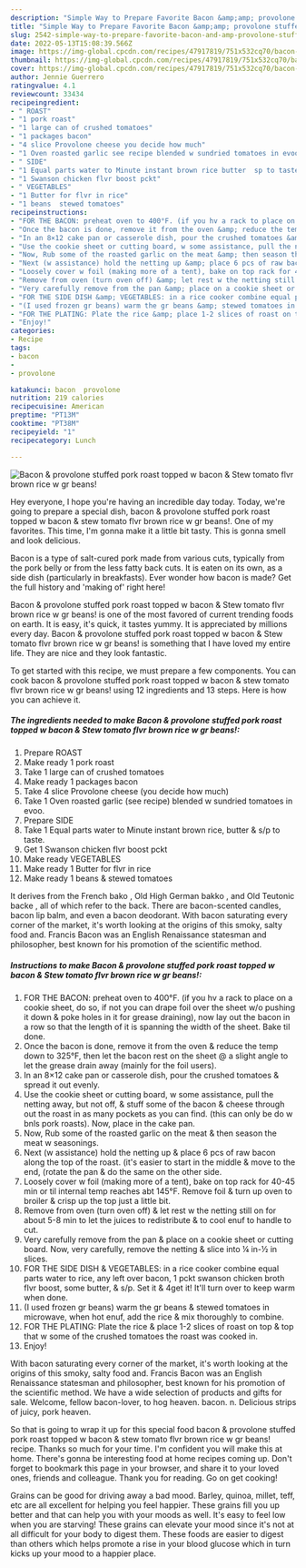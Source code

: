 ```yaml
---
description: "Simple Way to Prepare Favorite Bacon &amp;amp; provolone stuffed pork roast topped w bacon &amp;amp; Stew tomato flvr brown rice w gr beans!"
title: "Simple Way to Prepare Favorite Bacon &amp;amp; provolone stuffed pork roast topped w bacon &amp;amp; Stew tomato flvr brown rice w gr beans!"
slug: 2542-simple-way-to-prepare-favorite-bacon-and-amp-provolone-stuffed-pork-roast-topped-w-bacon-and-amp-stew-tomato-flvr-brown-rice-w-gr-beans
date: 2022-05-13T15:08:39.566Z
image: https://img-global.cpcdn.com/recipes/47917819/751x532cq70/bacon-provolone-stuffed-pork-roast-topped-w-bacon-stew-tomato-flvr-brown-rice-w-gr-beans-recipe-main-photo.jpg
thumbnail: https://img-global.cpcdn.com/recipes/47917819/751x532cq70/bacon-provolone-stuffed-pork-roast-topped-w-bacon-stew-tomato-flvr-brown-rice-w-gr-beans-recipe-main-photo.jpg
cover: https://img-global.cpcdn.com/recipes/47917819/751x532cq70/bacon-provolone-stuffed-pork-roast-topped-w-bacon-stew-tomato-flvr-brown-rice-w-gr-beans-recipe-main-photo.jpg
author: Jennie Guerrero
ratingvalue: 4.1
reviewcount: 33434
recipeingredient:
- " ROAST"
- "1 pork roast"
- "1 large can of crushed tomatoes"
- "1 packages bacon"
- "4 slice Provolone cheese you decide how much"
- "1 Oven roasted garlic see recipe blended w sundried tomatoes in evoo"
- " SIDE"
- "1 Equal parts water to Minute instant brown rice butter  sp to taste"
- "1 Swanson chicken flvr boost pckt"
- " VEGETABLES"
- "1 Butter for flvr in rice"
- "1 beans  stewed tomatoes"
recipeinstructions:
- "FOR THE BACON: preheat oven to 400°F. (if you hv a rack to place on a cookie sheet, do so, if not you can drape foil over the sheet w/o pushing it down &amp; poke holes in it for grease draining), now lay out the bacon in a row so that the length of it is spanning the width of the sheet. Bake til done."
- "Once the bacon is done, remove it from the oven &amp; reduce the temp down to 325°F, then let the bacon rest on the sheet @ a slight angle to let the grease drain away (mainly for the foil users)."
- "In an 8×12 cake pan or casserole dish, pour the crushed tomatoes &amp; spread it out evenly."
- "Use the cookie sheet or cutting board, w some assistance, pull the netting away, but not off, &amp; stuff some of the bacon &amp; cheese through out the roast in as many pockets as you can find. (this can only be do w bnls pork roasts). Now, place in the cake pan."
- "Now, Rub some of the roasted garlic on the meat &amp; then season the meat w seasonings."
- "Next (w assistance) hold the netting up &amp; place 6 pcs of raw bacon along the top of the roast. (it&#39;s easier to start in the middle &amp; move to the end, (rotate the pan &amp; do the same on the other side."
- "Loosely cover w foil (making more of a tent), bake on top rack for 40-45 min or til internal temp reaches abt 145°F. Remove foil &amp; turn up oven to broiler &amp; crisp up the top just a little bit."
- "Remove from oven (turn oven off) &amp; let rest w the netting still on for about 5-8 min to let the juices to redistribute &amp; to cool enuf to handle to cut."
- "Very carefully remove from the pan &amp; place on a cookie sheet or cutting board. Now, very carefully, remove the netting &amp; slice into ¼ in-½ in slices."
- "FOR THE SIDE DISH &amp; VEGETABLES: in a rice cooker combine equal parts water to rice, any left over bacon, 1 pckt swanson chicken broth flvr boost, some butter, &amp; s/p. Set it &amp; 4get it! It&#39;ll turn over to keep warm when done."
- "(I used frozen gr beans) warm the gr beans &amp; stewed tomatoes in microwave, when hot enuf, add the rice &amp; mix thoroughly to combine."
- "FOR THE PLATING: Plate the rice &amp; place 1-2 slices of roast on top &amp; top that w some of the crushed tomatoes the roast was cooked in."
- "Enjoy!"
categories:
- Recipe
tags:
- bacon
- 
- provolone

katakunci: bacon  provolone 
nutrition: 219 calories
recipecuisine: American
preptime: "PT13M"
cooktime: "PT38M"
recipeyield: "1"
recipecategory: Lunch

---
```



![Bacon &amp; provolone stuffed pork roast topped w bacon &amp; Stew tomato flvr brown rice w gr beans!](https://img-global.cpcdn.com/recipes/47917819/751x532cq70/bacon-provolone-stuffed-pork-roast-topped-w-bacon-stew-tomato-flvr-brown-rice-w-gr-beans-recipe-main-photo.jpg)

Hey everyone, I hope you're having an incredible day today. Today, we're going to prepare a special dish, bacon &amp; provolone stuffed pork roast topped w bacon &amp; stew tomato flvr brown rice w gr beans!. One of my favorites. This time, I'm gonna make it a little bit tasty. This is gonna smell and look delicious.

Bacon is a type of salt-cured pork made from various cuts, typically from the pork belly or from the less fatty back cuts. It is eaten on its own, as a side dish (particularly in breakfasts). Ever wonder how bacon is made? Get the full history and &#39;making of&#39; right here!

Bacon &amp; provolone stuffed pork roast topped w bacon &amp; Stew tomato flvr brown rice w gr beans! is one of the most favored of current trending foods on earth. It is easy, it's quick, it tastes yummy. It is appreciated by millions every day. Bacon &amp; provolone stuffed pork roast topped w bacon &amp; Stew tomato flvr brown rice w gr beans! is something that I have loved my entire life. They are nice and they look fantastic.


To get started with this recipe, we must prepare a few components. You can cook bacon &amp; provolone stuffed pork roast topped w bacon &amp; stew tomato flvr brown rice w gr beans! using 12 ingredients and 13 steps. Here is how you can achieve it.

<!--inarticleads1-->

##### The ingredients needed to make Bacon &amp; provolone stuffed pork roast topped w bacon &amp; Stew tomato flvr brown rice w gr beans!:

1. Prepare  ROAST
1. Make ready 1 pork roast
1. Take 1 large can of crushed tomatoes
1. Make ready 1 packages bacon
1. Take 4 slice Provolone cheese (you decide how much)
1. Take 1 Oven roasted garlic (see recipe) blended w sundried tomatoes in evoo.
1. Prepare  SIDE
1. Take 1 Equal parts water to Minute instant brown rice, butter &amp; s/p to taste.
1. Get 1 Swanson chicken flvr boost pckt
1. Make ready  VEGETABLES
1. Make ready 1 Butter for flvr in rice
1. Make ready 1 beans &amp; stewed tomatoes


It derives from the French bako , Old High German bakko , and Old Teutonic backe , all of which refer to the back. There are bacon-scented candles, bacon lip balm, and even a bacon deodorant. With bacon saturating every corner of the market, it&#39;s worth looking at the origins of this smoky, salty food and. Francis Bacon was an English Renaissance statesman and philosopher, best known for his promotion of the scientific method. 

<!--inarticleads2-->

##### Instructions to make Bacon &amp; provolone stuffed pork roast topped w bacon &amp; Stew tomato flvr brown rice w gr beans!:

1. FOR THE BACON: preheat oven to 400°F. (if you hv a rack to place on a cookie sheet, do so, if not you can drape foil over the sheet w/o pushing it down &amp; poke holes in it for grease draining), now lay out the bacon in a row so that the length of it is spanning the width of the sheet. Bake til done.
1. Once the bacon is done, remove it from the oven &amp; reduce the temp down to 325°F, then let the bacon rest on the sheet @ a slight angle to let the grease drain away (mainly for the foil users).
1. In an 8×12 cake pan or casserole dish, pour the crushed tomatoes &amp; spread it out evenly.
1. Use the cookie sheet or cutting board, w some assistance, pull the netting away, but not off, &amp; stuff some of the bacon &amp; cheese through out the roast in as many pockets as you can find. (this can only be do w bnls pork roasts). Now, place in the cake pan.
1. Now, Rub some of the roasted garlic on the meat &amp; then season the meat w seasonings.
1. Next (w assistance) hold the netting up &amp; place 6 pcs of raw bacon along the top of the roast. (it&#39;s easier to start in the middle &amp; move to the end, (rotate the pan &amp; do the same on the other side.
1. Loosely cover w foil (making more of a tent), bake on top rack for 40-45 min or til internal temp reaches abt 145°F. Remove foil &amp; turn up oven to broiler &amp; crisp up the top just a little bit.
1. Remove from oven (turn oven off) &amp; let rest w the netting still on for about 5-8 min to let the juices to redistribute &amp; to cool enuf to handle to cut.
1. Very carefully remove from the pan &amp; place on a cookie sheet or cutting board. Now, very carefully, remove the netting &amp; slice into ¼ in-½ in slices.
1. FOR THE SIDE DISH &amp; VEGETABLES: in a rice cooker combine equal parts water to rice, any left over bacon, 1 pckt swanson chicken broth flvr boost, some butter, &amp; s/p. Set it &amp; 4get it! It&#39;ll turn over to keep warm when done.
1. (I used frozen gr beans) warm the gr beans &amp; stewed tomatoes in microwave, when hot enuf, add the rice &amp; mix thoroughly to combine.
1. FOR THE PLATING: Plate the rice &amp; place 1-2 slices of roast on top &amp; top that w some of the crushed tomatoes the roast was cooked in.
1. Enjoy!


With bacon saturating every corner of the market, it&#39;s worth looking at the origins of this smoky, salty food and. Francis Bacon was an English Renaissance statesman and philosopher, best known for his promotion of the scientific method. We have a wide selection of products and gifts for sale. Welcome, fellow bacon-lover, to hog heaven. bacon. n. Delicious strips of juicy, pork heaven. 

So that is going to wrap it up for this special food bacon &amp; provolone stuffed pork roast topped w bacon &amp; stew tomato flvr brown rice w gr beans! recipe. Thanks so much for your time. I'm confident you will make this at home. There's gonna be interesting food at home recipes coming up. Don't forget to bookmark this page in your browser, and share it to your loved ones, friends and colleague. Thank you for reading. Go on get cooking!

Grains can be good for driving away a bad mood. Barley, quinoa, millet, teff, etc are all excellent for helping you feel happier. These grains fill you up better and that can help you with your moods as well. It's easy to feel low when you are starving! These grains can elevate your mood since it's not at all difficult for your body to digest them. These foods are easier to digest than others which helps promote a rise in your blood glucose which in turn kicks up your mood to a happier place.
